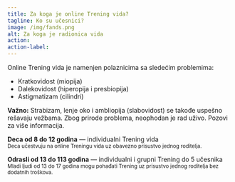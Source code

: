 ```yaml
---
title: Za koga je online Trening vida?
tagline: Ko su učesnici?
image: /img/fands.png
alt: Za koga je radionica vida
action:
action-label:
---
```

Online Trening vida je namenjen polaznicima sa sledećim problemima:

- Kratkovidost (miopija)
- Dalekovidost (hiperopija i presbiopija)
- Astigmatizam (cilindri)

**Važno:** Strabizam, lenje oko i ambliopija (slabovidost) se takođe uspešno rešavaju vežbama. Zbog prirode problema, neophodan je rad uživo. Pozovi za više informacija.

**Deca od 8 do 12 godina** — individualni Trening vida  
<small>Deca učestvuju na online Treningu vida uz obavezno prisustvo jednog roditelja.</small>

**Odrasli od 13 do 113 godina** — individualni i grupni Trening do 5 učesnika
<small>Mladi ljudi od 13 do 17 godina mogu pohađati Trening uz prisustvo jednog roditelja bez dodatnih troškova.</small>
